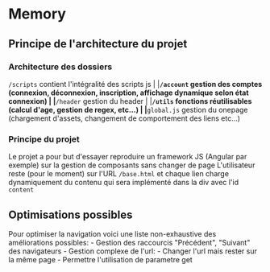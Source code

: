 # Memory

## Principe de l'architecture du projet

### Architecture des dossiers

`/scripts` contient l'intégralité des scripts js
    | 
    |__`/account` gestion des comptes (connexion, déconnexion, inscription, affichage dynamique selon état connexion)
    |
    |__`/header` gestion du header
    | 
    |__`/utils` fonctions réutilisables (calcul d'age, gestion de regex, etc...)
    |
    |__`global.js` gestion du onepage (chargement d'assets, changement de comportement des liens etc...)

### Principe du projet

Le projet a pour but d'essayer reproduire un framework JS (Angular par exemple) sur la gestion de composants sans changer de page 
L'utilisateur reste (pour le moment) sur l'URL `/base.html` et chaque lien charge dynamiquement du contenu qui sera implémenté dans la div avec l'id `content` 


## Optimisations possibles

Pour optimiser la navigation voici une liste non-exhaustive des améliorations possibles:
    - Gestion des raccourcis "Précédent", "Suivant" des navigateurs
    - Gestion complexe de l'url: 
        - Changer l'url mais rester sur la même page
        - Permettre l'utilisation de parametre get